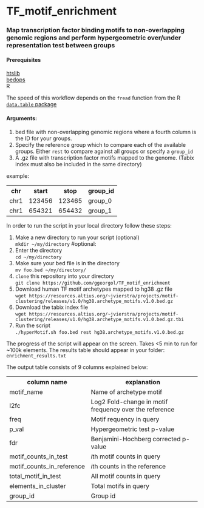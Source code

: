 # TF_motif_enrichment

<h3>Map transcription factor binding motifs to non-overlapping genomic regions and perform hypergeometric over/under representation test between groups</h3>

<h4>Prerequisites</h4>

<a href="http://www.htslib.org/download/">htslib</a><br>
<a href="https://bedops.readthedocs.io/en/latest/">bedops</a><br>
R

The speed of this workflow depends on the `fread` function from the R <a href="https://cran.r-project.org/web/packages/data.table/vignettes/datatable-intro.html">`data.table` package</a>
<br>
<h4>Arguments:</h4>

1. bed file with non-overlapping genomic regions where a fourth column is the ID for your groups.
2. Specify the reference group which to compare each of the available groups. Either `rest` to compare against all groups or specify a `group_id`
3. A .gz file with transcription factor motifs mapped to the genome. (Tabix index must also be included in the same directory)

example:

<table>
  <tr>
    <th>chr</th>
    <th>start</th>
    <th>stop</th>
    <th>group_id</th>
  </tr>
  <tr>
    <td>chr1</td>
    <td>123456</td>
    <td>123465</td>
   <td>group_0</td>
  </tr>
  <tr>
    <td>chr1</td>
    <td>654321</td>
    <td>654432</td>
   <td>group_1</td>
  </tr>
</table>

In order to run the script in your local directory follow these steps:

1.    Make a new directory to run your script (optional)<br>`mkdir ~/my/directory` #optional: 
2.    Enter the directory<br>`cd ~/my/directory`
3.    Make sure your bed file is in the directory<br>`mv foo.bed ~/my/directory/`
4.    `clone` this repository into your directory<br>`git clone https://github.com/ggeorgol/TF_motif_enrichment`
5.    Download human TF motif archetypes mapped to hg38 .gz file<br>`wget https://resources.altius.org/~jvierstra/projects/motif-clustering/releases/v1.0/hg38.archetype_motifs.v1.0.bed.gz`
6.    Download the tabix index file<br>`wget https://resources.altius.org/~jvierstra/projects/motif-clustering/releases/v1.0/hg38.archetype_motifs.v1.0.bed.gz.tbi`
7.    Run the script<br>`./hyperMotif.sh foo.bed rest hg38.archetype_motifs.v1.0.bed.gz`

The progress of the script will appear on the screen. Takes <5 min to run for ~100k elements. The results table should appear in your folder: `enrichment_results.txt`

The output table consists of 9 columns explained below:

<table>
  <tr>
    <th>column name</th>
    <th>explanation</th>
  </tr>
   <tr>
    <td>motif_name</td>
    <td>Name of archetype motif</td>
  </tr>
  <tr>
    <td>l2fc</td>
    <td>Log2 Fold-change in motif frequency over the reference</td>
  </tr>
  <tr>
    <td>freq</td>
    <td>Motif requency in query</td>
  </tr>
  <tr>
    <td>p_val</td>
    <td>Hypergeometric test p-value</td>
  </tr>
  <tr>
    <td>fdr</td>
    <td>Benjamini-Hochberg corrected p-value</td>
  </tr>
  <tr>
    <td>motif_counts_in_test</td>
    <td><i>i</i>th motif counts in query</td>
  </tr>
  <tr>
  <tr>
    <td>motif_counts_in_reference</td>
    <td><i>i</i>th counts in the reference</tb>
  </tr>
  <tr>
    <td>total_motif_in_test</td>
    <td>All motif counts in query</td>
  </tr>
  <tr>
    <td>elements_in_cluster</td>
    <td>Total motifs in query</td>
  </tr>
  <tr>
    <td>group_id</td>
    <td>Group id</td>
  </tr>
